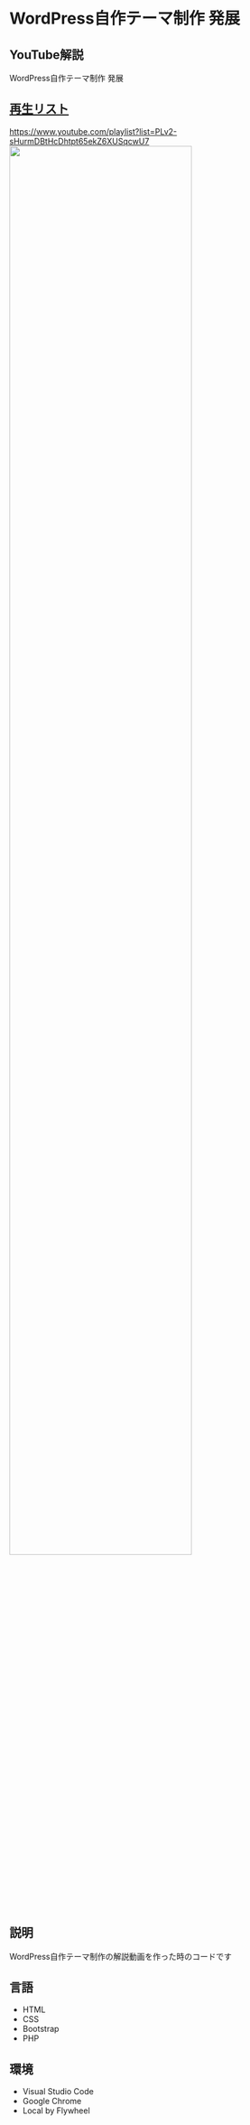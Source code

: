 # WordPress自作テーマ制作 発展

## YouTube解説
WordPress自作テーマ制作 発展<br>
<a href="https://www.youtube.com/playlist?list=PLv2-sHurmDBtHcDhtpt65ekZ6XUSqcwU7">

## 再生リスト
https://www.youtube.com/playlist?list=PLv2-sHurmDBtHcDhtpt65ekZ6XUSqcwU7
<a href="https://www.youtube.com/playlist?list=PLv2-sHurmDBtHcDhtpt65ekZ6XUSqcwU7"><img src="https://i.ytimg.com/vi/c5rXTbR1SoQ/maxresdefault.jpg" width="80%">
</a>

## 説明
WordPress自作テーマ制作の解説動画を作った時のコードです

## 言語
* HTML
* CSS
* Bootstrap
* PHP

## 環境
* Visual Studio Code
* Google Chrome
* Local by Flywheel
